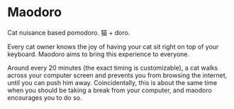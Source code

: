 # Maodoro
Cat nuisance based pomodoro. 猫 + doro.

Every cat owner knows the joy of having your cat sit right on top of your keyboard. Maodoro aims to bring this experience to everyone.

Around every 20 minutes (the exact timing is customizable), a cat walks across your computer screen and prevents you from browsing the internet, until you can push him away. Coincidentally, this is about the same time when you should be taking a break from your computer, and maodoro encourages you to do so.
